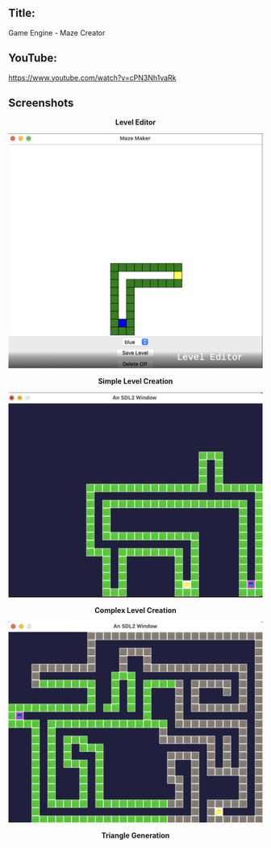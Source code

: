 ## Title:
 
Game Engine - Maze Creator

## YouTube:
 
https://www.youtube.com/watch?v=cPN3Nh1vaRk

## Screenshots

<p align="center">
<b>Level Editor</b>
</p>

![Level Editor](./Screenshots/LevelEditor.jpg)

<p align="center">
<b>Simple Level Creation</b>
</p>

![Simple Level Creation](./Screenshots/SimpleLevel.jpg)

<p align="center">
<b>Complex Level Creation</b>
</p>

![Complex Level Creation](./Screenshots/ComplexLevel.jpg)

<p align="center">
<b>Triangle Generation</b>
</p>
